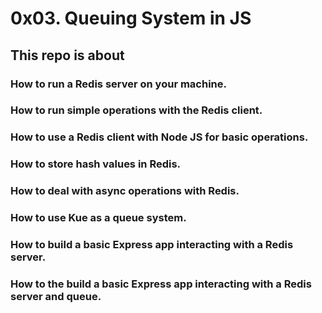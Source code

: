# 0x03. Queuing System in JS

## This repo is about 

### How to run a Redis server on your machine.
### How to run simple operations with the Redis client.
### How to use a Redis client with Node JS for basic operations.
### How to store hash values in Redis.
### How to deal with async operations with Redis.
### How to use Kue as a queue system.
### How to build a basic Express app interacting with a Redis server.
### How to the build a basic Express app interacting with a Redis server and queue.